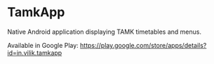# TamkApp
Native Android application displaying TAMK timetables and menus.

Available in Google Play: https://play.google.com/store/apps/details?id=in.vilik.tamkapp
